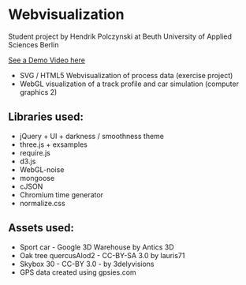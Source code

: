 Webvisualization
================
Student project by Hendrik Polczynski at Beuth University of Applied Sciences Berlin

[See a Demo Video here](https://www.youtube.com/watch?v=qjgCUGzatoU)

* SVG / HTML5 Webvisualization of process data (exercise project)
* WebGL visualization of a track profile and car simulation (computer graphics 2)

Libraries used:
---------------
* jQuery + UI + darkness / smoothness theme
* three.js + exsamples
* require.js
* d3.js
* WebGL-noise
* mongoose
* cJSON
* Chromium time generator
* normalize.css

Assets used:
------------
* Sport car - Google 3D Warehouse by Antics 3D
* Oak tree quercusAlod2 - CC-BY-SA 3.0 by lauris71
* Skybox 30 - CC-BY 3.0 - by 3delyvisions
* GPS data created using gpsies.com


